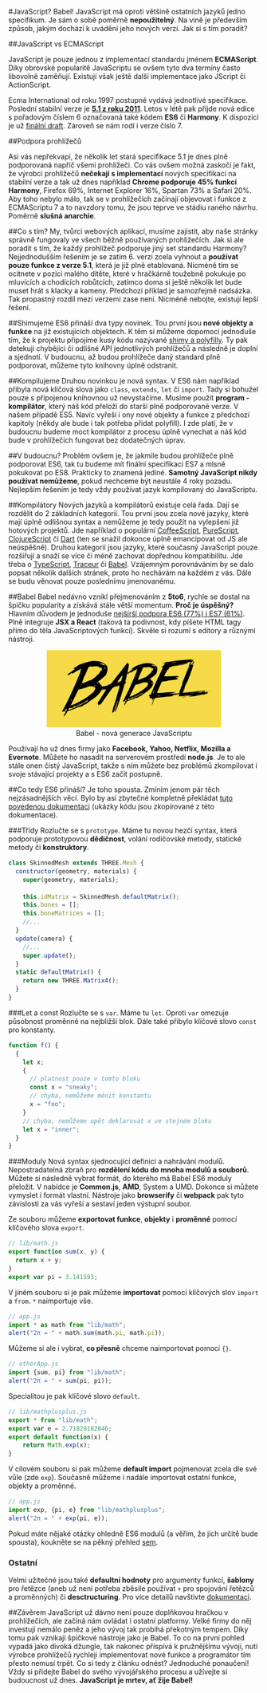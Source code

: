#JavaScript? Babel!
JavaScript má oproti většině ostatních jazyků jedno specifikum. Je sám o sobě poměrně **nepoužitelný**. Na vině je především způsob, jakým dochází k uvádění jeho nových verzí. Jak si s tím poradit?

##JavaScript vs ECMAScript

JavaScript je pouze jednou z implementací standardu jménem **ECMAScript**. Díky obrovské popularitě JavaScriptu se ovšem tyto dva termíny často libovolně zaměňují. Existují však ještě další implementace jako JScript či ActionScript.

Ecma International od roku 1997 postupně vydává jednotlivé specifikace. Poslední stabilní verze je **[5.1 z roku 2011](http://wiki.ecmascript.org/lib/exe/fetch.php?id=start&cache=cache&media=resources:es5_errata_7-31-10.pdf)**. Letos v létě pak přijde nová edice s pořadovým číslem 6 označovaná také kódem **ES6** či **Harmony**. K dispozici je už [finální draft](http://wiki.ecmascript.org/lib/exe/fetch.php?id=harmony%3Aspecification_drafts&cache=cache&media=harmony:ecma-262_6th_edition_final_draft_-04-14-15.pdf). Zároveň se nám rodí i verze číslo 7.

##Podpora prohlížečů

Asi vás nepřekvapí, že několik let stará specifikace 5.1 je dnes plně podporovaná napříč všemi prohlížeči. Co vás ovšem možná zaskočí je fakt, že výrobci prohlížečů **nečekají s implementací** nových specifikací na stabilní verze a tak už dnes například **Chrome podporuje 45% funkcí Harmony**, Firefox 69%, Internet Explorer 16%, Spartan 73% a Safari 20%. Aby toho nebylo málo, tak se v prohlížečích začínají objevovat i funkce z ECMAScriptu 7 a to navzdory tomu, že jsou teprve ve stádiu raného návrhu. Poměrně **slušná anarchie**.

##Co s tím?
My, tvůrci webových aplikací, musíme zajistit, aby naše stránky správně fungovaly ve všech běžně používaných prohlížečích. Jak si ale poradit s tím, že každý prohlížeč podporuje jiný set standardu Harmony? Nejjednodušším řešením je se zatím 6. verzi zcela vyhnout a **používat pouze funkce z verze 5.1**, která je již plně etablovaná. Nicméně tím se ocitnete v pozici malého dítěte, které v hračkárně toužebně pokukuje po mluvících a chodících robůtcích, zatímco doma si ještě několik let bude muset hrát s klacky a kameny. Předchozí příklad je samozřejmě nadsázka. Tak propastný rozdíl mezi verzemi zase není. Nicméně nebojte, existují lepší řešení.

##Shimujeme
ES6 přináší dva typy novinek. Tou první jsou **nové objekty a funkce** na již existujících objektech. K těm si můžeme dopomoci jednoduše tím, že k projektu připojíme kusy kódu nazývané [shimy a polyfilly](https://github.com/es-shims). Ty pak detekují chybějící či odlišné API jednotlivých prohlížečů a následně je doplní a sjednotí. V budoucnu, až budou prohlížeče daný standard plně podporovat, můžeme tyto knihovny úplně odstranit.

##Kompilujeme
Druhou novinkou je nová syntax. V ES6 nám například přibyla nová klíčová slova jako `class`, `extends`, `let` či `import`. Tady si bohužel pouze s připojenou knihovnou už nevystačíme. Musíme použít **program - kompilátor**, který náš kód přeloží do starší plně podporované verze. V našem případě ES5. Navíc vyřeší i ony nové objekty a funkce z předchozí kapitoly (někdy ale bude i tak potřeba přidat polyfill). I zde platí, že v budoucnu budeme moct kompilátor z procesu úplně vynechat a náš kód bude v prohlížečích fungovat bez dodatečných úprav.

##V budoucnu?
Problém ovšem je, že jakmile budou prohlížeče plně podporovat ES6, tak tu budeme mít finální specifikaci ES7 a mlsně pokukovat po ES8. Prakticky to znamená jediné. **Samotný JavaScript nikdy používat nemůžeme**, pokud nechceme být neustále 4 roky pozadu. Nejlepším řešením je tedy vždy používat jazyk kompilovaný do JavaScriptu.

##Kompilátory
Nových jazyků a kompilátorů existuje celá řada. Dají se rozdělit do 2 základních kategorií. Tou první jsou zcela nové jazyky, které mají úplně odlišnou syntax a nemůžeme je tedy použít na vylepšení již hotových projektů. Jde například o populární [CoffeeScript](http://coffeescript.org), [PureScript](http://www.purescript.org), [ClojureScript](https://github.com/clojure/clojurescript) či [Dart](https://www.dartlang.org) (ten se snažil dokonce úplně emancipovat od JS ale neúspěšně). Druhou kategorií jsou jazyky, které současný JavaScript pouze rozšiřují a snaží se více či méně zachovat dopřednou kompatibilitu. Jde třeba o [TypeScript](http://www.typescriptlang.org), [Traceur](https://github.com/google/traceur-compiler) či [Babel](https://babeljs.io). Vzájemným porovnáváním by se dalo popsat několik dalších stránek, proto ho nechávám na každém z vás. Dále se budu věnovat pouze poslednímu jmenovanému.

##Babel
Babel nedávno vznikl přejmenováním z **5to6**, rychle se dostal na špičku popularity a získává stále větší momentum. **Proč je úspěšný?** Hlavním důvodem je jednoduše [nejširší podpora ES6 (77%) i ES7 (61%)](https://kangax.github.io/compat-table/es6/). Plně integruje **JSX a React** (taková ta podivnost, kdy píšete HTML tagy přímo do těla JavaScriptových funkcí). Skvěle si rozumí s editory a různými nástroji.

<p align="center">
  <img src="pics/babel.jpg" /><br />
  Babel - nová generace JavaScriptu
</p>

Používají ho už dnes firmy jako **Facebook, Yahoo, Netflix, Mozilla a Evernote**. Můžete ho nasadit na serverovém prostředí **node.js**. Je to ale stále onen čistý JavaScript, takže s ním můžete bez problémů zkompilovat i svoje stávající projekty a s ES6 začít postupně.

##Co tedy ES6 přináší?
Je toho spousta. Zmíním jenom pár těch nejzásadnějších věcí. Bylo by asi zbytečné kompletně překládat [tuto povedenou dokumentaci](https://babeljs.io/docs/learn-es6/) (ukázky kódu jsou zkopírované z této dokumentace).

###Třídy
Rozlučte se s `prototype`. Máme tu novou hezčí syntax, která podporuje prototypovou **dědičnost**, volání rodičovské metody, statické metody či **konstruktory**.

```javascript
class SkinnedMesh extends THREE.Mesh {
  constructor(geometry, materials) {
    super(geometry, materials);

    this.idMatrix = SkinnedMesh.defaultMatrix();
    this.bones = [];
    this.boneMatrices = [];
    //...
  }
  update(camera) {
    //...
    super.update();
  }
  static defaultMatrix() {
    return new THREE.Matrix4();
  }
}
```

###Let a const
Rozlučte se s `var`. Máme tu `let`. Oproti `var` omezuje působnost proměnné na nejbližší blok. Dále také přibylo klíčové slovo `const` pro konstanty.

```javascript
function f() {
  {
    let x;
    {
      // platnost pouze v tomto bloku
      const x = "sneaky";
      // chyba, nemůžeme měnit konstantu
      x = "foo";
    }
    // chyba, nemůžeme opět deklarovat x ve stejném bloku
    let x = "inner";
  }
}
```

###Moduly
Nová syntax sjednocující definici a nahrávání modulů. Nepostradatelná zbraň pro **rozdělení kódu do mnoha modulů a souborů**. Můžete si následně vybrat formát, do kterého má Babel ES6 moduly přeložit. V nabídce je **Common.js**, **AMD**, System a UMD. Dokonce si můžete vymyslet i formát vlastní. Nástroje jako **browserify** či **webpack** pak tyto závislosti za vás vyřeší a sestaví jeden výstupní soubor.

Ze souboru můžeme **exportovat funkce**, **objekty** i **proměnné** pomocí klíčového slova `export`.

```javascript
// lib/math.js
export function sum(x, y) {
  return x + y;
}
export var pi = 3.141593;
```

V jiném souboru si je pak můžeme **importovat** pomocí klíčových slov `import` a `from`. `*` naimportuje vše.

```javascript
// app.js
import * as math from "lib/math";
alert("2π = " + math.sum(math.pi, math.pi));
```

Můžeme si ale i vybrat, **co přesně** chceme naimportovat pomocí `{}`.

```javascript
// otherApp.js
import {sum, pi} from "lib/math";
alert("2π = " + sum(pi, pi));
```

Specialitou je pak klíčové slovo `default`.

```javascript
// lib/mathplusplus.js
export * from "lib/math";
export var e = 2.71828182846;
export default function(x) {
    return Math.exp(x);
}
```

V cílovém souboru si pak můžeme **default import** pojmenovat zcela dle své vůle (zde `exp`). Současně můžeme i nadále importovat ostatní funkce, objekty a proměnné.

```javascript
// app.js
import exp, {pi, e} from "lib/mathplusplus";
alert("2π = " + exp(pi, e));
```
Pokud máte nějaké otázky ohledně ES6 modulů (a věřím, že jich určitě bude spousta), koukněte se na pěkný přehled [sem](http://www.2ality.com/2014/09/es6-modules-final.html).

### Ostatní
Velmi užitečné jsou také **defaultní hodnoty** pro argumenty funkcí, **šablony** pro řetězce (aneb už není potřeba zběsile používat `+` pro spojování řetězců a proměnných) či **desctructuring**. Pro více detailů navštivte [dokumentaci](https://babeljs.io/docs/learn-es6).

##Závěrem
JavaScript už dávno není pouze doplňkovou hračkou v prohlížečích, ale začíná nám ovládat i ostatní platformy. Velké firmy do něj investují nemálo peněz a jeho vývoj tak probíhá překotným tempem. Díky tomu pak vznikají špičkové nástroje jako je Babel. To co na první pohled vypadá jako divoká džungle, tak nakonec příspívá k pružnějšímu vývoji, nutí výrobce prohlížečů rychleji implementovat nové funkce a programátor tím přesto nemusí trpět. Co si tedy z článku odnést? Jednoduché ponaučení! Vždy si přidejte Babel do svého vývojářského procesu a užívejte si budoucnost už dnes. **JavaScript je mrtev, ať žije Babel!**

